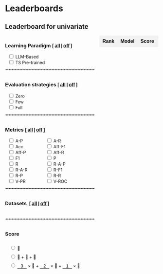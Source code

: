 # Leaderboards

## Leaderboard for univariate

<style>
  /* 基本表格样式 */
  table.my-table2 {
    width: 100%;
    border-collapse: collapse;
    font-family: Arial, sans-serif;
    border: none; /* 去除表格边框 */
    padding: 0;
    margin: 0;
  }

  /* 表头样式 */
  table.my-table2 th {
    background-color: #f2f2f2; /* 表头背景色（奇数行浅灰色） */
    color: black; /* 表头文字颜色 */
    font-weight: bold; /* 表头字体加粗 */
    padding: 10px; /* 调整表头内边距 */
    text-align: center; /* 居中对齐 */
    white-space: nowrap; /* 防止文本换行 */
    border: none;
  }

  /* 偶数行背景色 */
  table.my-table2 tr:nth-child(odd) {
    background-color: #ffffff; /* 偶数行背景色（白色） */
  }

  /* 奇数行背景色 */
  table.my-table2 tr:nth-child(even) {
    background-color: #f2f2f2; /* 奇数行背景色（浅灰色） */
  }

  /* 单元格样式 */
  table.my-table2 td {
    padding: 8px; /* 调整单元格内边距 */
    text-align: center; /* 居中对齐 */
    border: none; /* 去除单元格边框 */
    vertical-align: middle;
    /* white-space: nowrap; 防止文本换行 */
    /* overflow: hidden; 隐藏溢出内容
    text-overflow: ellipsis; 溢出内容显示省略号 */
    /* max-width: 200px; 设置单元格最大宽度
    position: relative; 设置相对定位以显示悬停内容 */
  }

  /* 第4列单独样式 */
  table.my-table2 tr td:nth-child(4) {
    /* max-width: 150px; 设置第4列单元格最大宽度 */
  }

  /* 第2列单独样式 */
  table.my-table2 tr td:nth-child(2) {
    /* max-width: 80px; 设置第2列单元格最大宽度 */
  }

  /* 第7列单独样式 */
  table.my-table2 tr td:nth-child(7) {
    /* max-width: 100px; 设置第7列单元格最大宽度 */
  }
  .table-container {
    width: 100%; /* Adjust width as needed */
    max-width: 100%; /* Ensure it doesn't exceed the container width */
    /* Adjust height as needed */
    overflow-x: auto; /* Enable horizontal scroll */
    overflow-y: hidden; /* Enable vertical scroll */
    padding-left: 0px;
  }
  .table-container {
    width: 80%; /* Adjust width as needed */
    /* max-width: 100%; Ensure it doesn't exceed the container width */
    /* Adjust height as needed */
    overflow-x: auto; /* Enable horizontal scroll */
    margin: auto;
    overflow-y: hidden; /* Enable vertical scroll */
    display: flex;
    justify-content: LEFT;
  }
  select {
    background-color: #f2f2f2; /* 表头背景色（奇数行浅灰色） */
    color: black; /* 表头文字颜色 */
    font-weight: bold; /* 表头字体加粗 */
    text-align: center; /* 居中对齐 */
    white-space: nowrap; /* 防止文本换行 */
    border: none;
    margin: auto;
  }
  select:focus {
    border: none; /* 确保选中时没有边框 */
    outline: none; /* 确保选中时没有黑框 */
  }
  option {
    padding: 5px, 0;
  }
  .checkbox-item {
    margin-left: 10px;
  }

  .main-container {
    display: flex;
    align-items: stretch; /* Stretch items to the same height */
    height: 100%;
  }
  .checkbox-container1 {
    display: grid;
    grid-template-columns: 1fr; /* 分为两列 */
    gap: 10px;
    padding-right: 20px; /* Add some space between checkboxes and table */
    overflow-y: auto; /* Enable vertical scroll if needed */
  }
  .checkbox-container {
    display: grid;
    grid-template-columns: 0.7fr 0.7fr; /* 分为两列 */
    padding-right: 10px; /* Add some space between checkboxes and table */
    overflow-y: auto; /* Enable vertical scroll if needed */
  }
  .category h3 {
    display: flex;
    align-items: center;
  }

  .category {
    margin-bottom: 10px;
  }
  .checkbox-wrapper {
    display: flex;
    flex-direction: column;
    justify-content: flex-start;
    height: 100%;
    width: fit-content;
  }
  .article-entry h3 {
    margin: 0;
    margin-right: 6px;
  }
  .all-checkbox {
    display: flex;
    align-items: center;
    margin-bottom: 10px; /* 在 "All" 复选框和其他复选框之间添加一些间距 */
  }
  .checkbox-wrapper-metrics{
    display: grid;
    grid-template-columns: 1fr 1fr; /* 设置为两列 */
    gap: 0;
    width: 250px; /* 根据需要调整宽度 */
  }
  .checkbox-wrapper1 {
    display: grid;
    grid-template-columns: 1fr;
    width: 250px;
  }

  .checkbox-wrapper2 {
    display: grid;
    grid-template-columns: 1.5fr 1.5fr 1.5fr 1.5fr;
    width: 260px;
  }
  .checkbox-wrapper3 {
    display: grid;
    grid-template-columns: 1;
    width: 100%;
  }
  .checkbox-wrapper3 .checkbox-item {
    margin-left: 15px;
    margin-top: 10px;
  }
  .category h3 {
    display: flex;
    align-items: baseline;
  }
  input[type='number'] {
    border: none; /* 去掉边框 */
    border-bottom: 1px solid #000; /* 底部添加一条横线 */
    outline: none;
    padding: 0px;
    /* padding-right: 0px;  */

    width: 31px;
    font-size: 14px;
    /* text-align:right; */
    text-align: center;
  }
  input::-webkit-outer-spin-button,
  input::-webkit-inner-spin-button {
    -webkit-appearance: none;
  }
  input[type='number'] {
    -moz-appearance: textfield;
  }

  .sticky-col {
    background-color: white;
    position: sticky;
    left: 0; /* 固定在左侧 */
    z-index: 1; /* 设定堆叠顺序 */
    /* box-shadow: rgba(0, 0, 0, 0.4) -2px 0px 3px -1px; */
  }
  /* 确保交叉单元格的堆叠顺序 */
  .sticky-col-header {
    z-index: 3;
  }
  .sticky-th {
    position: sticky;
    top: 0; /* 固定在顶部 */
    z-index: 2; /* 设定堆叠顺序 */
  }
  .double-underline {
    position: relative;
    display: inline-block;
    /* font: inherit; 继承父元素的字体样式 */
  }
  .double-underline::after,
  .double-underline::before {
    content: '';
    position: absolute;
    left: 0;
    right: 0;
    height: 1px; /* 下划线的厚度 */
    background-color: black; /* 下划线的颜色 */
  }
  .double-underline::before {
    bottom: 3px; /* 第一条下划线的位置 */
  }
  .double-underline::after {
    bottom: 0px; /* 第二条下划线的位置 */
  }
  .sticky-col2 {
    position: sticky;
    left: 36px; /* 根据第一列的宽度设置 */
    z-index: 1;
    background-color: #fff;
  }
  .sticky-col2::after {
    content: '';
    position: absolute;
    top: 0;
    right: 0px; /* 调整阴影位置 */
    width: 5px;
    height: 105%;
    box-shadow: 2px 0 3px -2px rgba(0, 0, 0, 0.4); /* 右侧阴影 */
  }
</style>

<div class="main-container" id="main-container-uni">
  <div class="checkbox-wrapper">
    <div class="checkbox-container" id="dataset-container-mul-type-uni">
      <div class="category" style="margin-bottom:0px;width: 256px;">
        <h3>
          <input type="checkbox" id="select-all-type-uni" style='display:none' onchange="toggleCategory('Type','uni', this.checked)">
          Learning Paradigm
          <b style="font: 16px 'Microsoft YaHei', Verdana, sans-serif; font-weight:bold"> [<a href="javascript:void(0);" onclick="toggleCategory('Type','uni', true)" style="padding:0 3px">all</a>|<a href="javascript:void(0);" onclick="toggleCategory('Type','uni', false)" style="padding:0 3px">off</a>]</b>
        </h3>
        <div class="checkbox-wrapper1">
          <!-- <div class="checkbox-item">
            <input type="checkbox" id="Type-uni/Non-Learning-Model" onchange="handleChildCheckboxChange(event)" class="checkbox-Type-uni">
            <label for="Type-uni/Non-Learning-Model">Non-Learning</label>
          </div>
          <div class="checkbox-item">
            <input type="checkbox" id="Type-uni/Machine-Learning-Model" onchange="handleChildCheckboxChange(event)" class="checkbox-Type-uni">
            <label for="Type-uni/Machine-Learning-Model" >Machine-Learning</label>
          </div>
          <div class="checkbox-item">
            <input type="checkbox" id="Type-uni/Deep-Learning-Model" onchange="handleChildCheckboxChange(event)" class="checkbox-Type-uni">
            <label for="Type-uni/Deep-Learning-Model">Deep-Learning</label>
          </div> -->
          <div class="checkbox-item">
            <input type="checkbox" id="Type-uni/LLM-Based-Model" onchange="handleChildCheckboxChange(event)" class="checkbox-Type-uni">
            <label for="Type-uni/LLM-Based-Model">LLM-Based</label>
          </div>
          <div class="checkbox-item">
            <input type="checkbox" id="Type-uni/Pre-trained-Model" onchange="handleChildCheckboxChange(event)" class="checkbox-Type-uni">
            <label for="Type-uni/Pre-trained-Model">TS Pre-trained</label>
          </div>
        </div>
      </div>
    </div>
    <div style='width:95%'>
      <hr style="border:1px dashed #ddd">
    </div>
    <div class="checkbox-container" id="dataset-container-mul-strategy-uni">
      <div class="category" style="margin-bottom:0px;width: 300px;">
        <h3>
          <input type="checkbox" id="select-all-strategy-uni" style='display:none' onchange="toggleCategory('Strategy','uni', this.checked)">
          Evaluation strategies
          <b style="font: 16px 'Microsoft YaHei', Verdana, sans-serif; font-weight:bold"> [<a href="javascript:void(0);" onclick="toggleCategory('Strategy','uni', true)" style="padding:0 3px">all</a>|<a href="javascript:void(0);" onclick="toggleCategory('Strategy','uni', false)" style="padding:0 3px">off</a>]</b>
        </h3>
        <div class="checkbox-wrapper1">
          <div class="checkbox-item">
            <input type="checkbox" id="Strategy-uni/zero" onchange="handleChildCheckboxChange(event)" class="checkbox-Strategy-uni">
            <label for="Strategy-uni/zero">Zero</label>
          </div>
          <div class="checkbox-item">
            <input type="checkbox" id="Strategy-uni/few" onchange="handleChildCheckboxChange(event)" class="checkbox-Strategy-uni">
            <label for="Strategy-uni/few">Few</label>
          </div>
          <div class="checkbox-item">
            <input type="checkbox" id="Strategy-uni/full" onchange="handleChildCheckboxChange(event)" class="checkbox-Strategy-uni">
            <label for="Strategy-uni/full">Full</label>
          </div>
        </div>
      </div>
    </div>
    <div style='width:95%'>
      <hr style="border:1px dashed #ddd">
    </div>
    <div class="checkbox-container" id="dataset-container-mul-up-uni">
      <div class="category" style="margin-bottom:0px">
        <h3>
          <input type="checkbox" id="select-all-Metrics-uni" style='display:none' onchange="toggleCategory('Metrics','uni', this.checked)">
          Metrics
          <b style="font: 16px 'Microsoft YaHei', Verdana, sans-serif; font-weight:bold"> [<a href="javascript:void(0);" onclick="toggleCategory('Metrics','uni', true)" style="padding:0 3px">all</a>|<a href="javascript:void(0);" onclick="toggleCategory('Metrics','uni', false)" style="padding:0 3px">off</a>]</b>
        </h3>
        <div class="checkbox-wrapper-metrics">
          <div class="checkbox-item">
            <input type="checkbox" id="Metrics-uni/A-P" onchange="handleChildCheckboxChange(event)" class="checkbox-Metrics-uni">
            <label for="Metrics-uni/A-P">A-P</label>
          </div>
          <div class="checkbox-item">
            <input type="checkbox" id="Metrics-uni/A-R" onchange="handleChildCheckboxChange(event)" class="checkbox-Metrics-uni">
            <label for="Metrics-uni/A-R">A-R</label>
          </div>
          <div class="checkbox-item">
            <input type="checkbox" id="Metrics-uni/Acc" onchange="handleChildCheckboxChange(event)" class="checkbox-Metrics-uni">
            <label for="Metrics-uni/Acc">Acc</label>
          </div>
          <div class="checkbox-item">
            <input type="checkbox" id="Metrics-uni/Aff-F1" onchange="handleChildCheckboxChange(event)" class="checkbox-Metrics-uni">
            <label for="Metrics-uni/Aff-F1">Aff-F1</label>
          </div>
          <div class="checkbox-item">
            <input type="checkbox" id="Metrics-uni/Aff-P" onchange="handleChildCheckboxChange(event)" class="checkbox-Metrics-uni">
            <label for="Metrics-uni/Aff-P">Aff-P</label>
          </div>
          <div class="checkbox-item">
            <input type="checkbox" id="Metrics-uni/Aff-R" onchange="handleChildCheckboxChange(event)" class="checkbox-Metrics-uni">
            <label for="Metrics-uni/Aff-R">Aff-R</label>
          </div>
          <div class="checkbox-item">
            <input type="checkbox" id="Metrics-uni/F1" onchange="handleChildCheckboxChange(event)" class="checkbox-Metrics-uni">
            <label for="Metrics-uni/F1">F1</label>
          </div>
          <div class="checkbox-item">
            <input type="checkbox" id="Metrics-uni/P" onchange="handleChildCheckboxChange(event)" class="checkbox-Metrics-uni">
            <label for="Metrics-uni/P">P</label>
          </div>
          <div class="checkbox-item">
            <input type="checkbox" id="Metrics-uni/R" onchange="handleChildCheckboxChange(event)" class="checkbox-Metrics-uni">
            <label for="Metrics-uni/R">R</label>
          </div>
          <div class="checkbox-item">
            <input type="checkbox" id="Metrics-uni/R-A-P" onchange="handleChildCheckboxChange(event)" class="checkbox-Metrics-uni">
            <label for="Metrics-uni/R-A-P">R-A-P</label>
          </div>
          <div class="checkbox-item">
            <input type="checkbox" id="Metrics-uni/R-A-R" onchange="handleChildCheckboxChange(event)" class="checkbox-Metrics-uni">
            <label for="Metrics-uni/R-A-R">R-A-R</label>
          </div>
          <div class="checkbox-item">
            <input type="checkbox" id="Metrics-uni/R-F1" onchange="handleChildCheckboxChange(event)" class="checkbox-Metrics-uni">
            <label for="Metrics-uni/R-F1">R-F1</label>
          </div>
          <div class="checkbox-item">
            <input type="checkbox" id="Metrics-uni/R-P" onchange="handleChildCheckboxChange(event)" class="checkbox-Metrics-uni">
            <label for="Metrics-uni/R-P">R-P</label>
          </div>
          <div class="checkbox-item">
            <input type="checkbox" id="Metrics-uni/R-R" onchange="handleChildCheckboxChange(event)" class="checkbox-Metrics-uni">
            <label for="Metrics-uni/R-R">R-R</label>
          </div>
          <div class="checkbox-item">
            <input type="checkbox" id="Metrics-uni/V-PR" onchange="handleChildCheckboxChange(event)" class="checkbox-Metrics-uni">
            <label for="Metrics-uni/V-PR">V-PR</label>
          </div>
          <div class="checkbox-item">
            <input type="checkbox" id="Metrics-uni/V-ROC" onchange="handleChildCheckboxChange(event)" class="checkbox-Metrics-uni">
            <label for="Metrics-uni/V-ROC">V-ROC</label>
          </div>
        </div>
      </div>
    </div>
    <div style='width:95%'>
      <hr style="border:1px dashed #ddd">
    </div>
    <div id='all-uni'>
      <div class='checkbox-container'>
        <div class="all-checkbox">
          <label for="select-all">
            <h3 style="white-space:nowrap">Datasets
              <b style="font: 16px 'Microsoft YaHei', Verdana, sans-serif; font-weight:bold"> [<a href="javascript:void(0);" onclick="toggleSelectAll(true,'uni')" style="padding:0 3px">all</a>|<a href="javascript:void(0);" onclick="toggleSelectAll(false,'uni')" style="padding:0 3px">off</a>]</b>
            </h3>
          </label>
        </div>
      </div>
      <div class="checkbox-container" id="dataset-container-uni"></div>
    </div>
    <div style='width:95%'>
      <hr style="border:1px dashed #ddd">
    </div>
    <div class="checkbox-container1" id="dataset-container-mul-down1">
      <div class="category" style="margin-bottom:0px">
        <h3>
          <input type="checkbox" id="select-all-Score-uni" style='display:none' onchange="toggleCategory('Score','uni', this.checked)">
          Score
        </h3>
        <div class="checkbox-wrapper3">
          <div class="checkbox-item">
            <input type="radio" id="Score-uni/1" value="Score/1" onchange="handleChildCheckboxChange(event)" class="checkbox-Score-uni">
            <label for="Score/1">🥇</label>
          </div>
          <div class="checkbox-item">
            <input type="radio" id="Score-uni/2" value="Score/2" onchange="handleChildCheckboxChange(event)" class="checkbox-Score-uni">
            <label for="Score/2">🥇 + 🥈 + 🥉</label>
          </div>
          <div class="checkbox-item" style="flex-wrap:nowrap;">
            <input type="radio" id="Score-uni/3" value="Score/3" onchange="handleChildCheckboxChange(event)" class="checkbox-Score-uni">
            <label for="Score/3">
            <input type="number" id="score-uni/3/1" name="score/3/1" value="3" oninput="validateInput(this)"> × 🥇 + 
            <input type="number" id="score-uni/3/2" name="score/3/2" value="2" oninput="validateInput(this)"> × 🥈 + 
            <input type="number" id="score-uni/3/3" name="score/3/3" value="1" oninput="validateInput(this)"> × 🥉</label>
          </div>
        </div>
      </div>
    </div>
  </div>
  <div style="width:100%;margin-top: 0;" class="table-container" id='table-container-mul'>
    <table id="uni" class="my-table2">
      <thead>
        <tr>
          <th>Rank</th>
          <th>Model</th>
          <th>Score</th>
          <th>🥇</th>
          <th>🥈</th>
          <th>🥉</th>
          <th>Paper</th>
          <th>Publication</th>
          <th>Year</th>
        </tr>
      </thead>
      <tbody>
      </tbody>
    </table>
  </div>
</div>

## Leaderboard for multivariate

<div class="main-container" id="main-container-multi">
  <div class="checkbox-wrapper">
    <div class="checkbox-container" id="dataset-container-mul-type-multi">
      <div class="category" style="margin-bottom:0px;width: 256px;">
        <h3>
          <input type="checkbox" id="select-all-type-multi" style='display:none' onchange="toggleCategory('Type','multi', this.checked)">
          Learning Paradigm
          <b style="font: 16px 'Microsoft YaHei', Verdana, sans-serif; font-weight:bold"> [<a href="javascript:void(0);" onclick="toggleCategory('Type','multi', true)" style="padding:0 3px">all</a>|<a href="javascript:void(0);" onclick="toggleCategory('Type','multi', false)" style="padding:0 3px">off</a>]</b>
        </h3>
        <div class="checkbox-wrapper1">
          <div class="checkbox-item">
            <input type="checkbox" id="Type-multi/LLM-Based-Model" onchange="handleChildCheckboxChange(event)" class="checkbox-Type-multi">
            <label for="Type-multi/LLM-Based-Model">LLM-Based</label>
          </div>
          <div class="checkbox-item">
            <input type="checkbox" id="Type-multi/Pre-trained-Model" onchange="handleChildCheckboxChange(event)" class="checkbox-Type-multi">
            <label for="Type-multi/Pre-trained-Model">TS Pre-trained</label>
          </div>
        </div>
      </div>
    </div>
     <div style='width:95%'>
      <hr style="border:1px dashed #ddd">
    </div>
        <div class="checkbox-container" id="dataset-container-mul-strategy-multi">
      <div class="category" style="margin-bottom:0px;width: 300px;">
        <h3>
          <input type="checkbox" id="select-all-strategy-multi" style='display:none' onchange="toggleCategory('Strategy','multi', this.checked)">
          Evaluation strategies
          <b style="font: 16px 'Microsoft YaHei', Verdana, sans-serif; font-weight:bold"> [<a href="javascript:void(0);" onclick="toggleCategory('Strategy','multi', true)" style="padding:0 3px">all</a>|<a href="javascript:void(0);" onclick="toggleCategory('Strategy','multi', false)" style="padding:0 3px">off</a>]</b>
        </h3>
        <div class="checkbox-wrapper1">
          <div class="checkbox-item">
            <input type="checkbox" id="Strategy-multi/zero" onchange="handleChildCheckboxChange(event)" class="checkbox-Strategy-multi">
            <label for="Strategy-multi/zero">Zero</label>
          </div>
          <div class="checkbox-item">
            <input type="checkbox" id="Strategy-multi/few" onchange="handleChildCheckboxChange(event)" class="checkbox-Strategy-multi">
            <label for="Strategy-multi/few">Few</label>
          </div>
          <div class="checkbox-item">
            <input type="checkbox" id="Strategy-multi/full" onchange="handleChildCheckboxChange(event)" class="checkbox-Strategy-multi">
            <label for="Strategy-multi/full">Full</label>
          </div>
        </div>
      </div>
    </div>
    <div style='width:95%'>
      <hr style="border:1px dashed #ddd">
    </div>
    <div class="checkbox-container" id="dataset-container-mul-up-multi">
      <div class="category" style="margin-bottom:0px">
        <h3>
          <input type="checkbox" id="select-all-Metrics-multi" style='display:none' onchange="toggleCategory('Metrics','multi', this.checked)">
          Metrics
          <b style="font: 16px 'Microsoft YaHei', Verdana, sans-serif; font-weight:bold"> [<a href="javascript:void(0);" onclick="toggleCategory('Metrics','multi', true)" style="padding:0 3px">all</a>|<a href="javascript:void(0);" onclick="toggleCategory('Metrics','multi', false)" style="padding:0 3px">off</a>]</b>
        </h3>
        <div class="checkbox-wrapper-metrics">
          <div class="checkbox-item">
            <input type="checkbox" id="Metrics-multi/A-P" onchange="handleChildCheckboxChange(event)" class="checkbox-Metrics-multi">
            <label for="Metrics-multi/A-P">A-P</label>
          </div>
          <div class="checkbox-item">
            <input type="checkbox" id="Metrics-multi/A-R" onchange="handleChildCheckboxChange(event)" class="checkbox-Metrics-multi">
            <label for="Metrics-multi/A-R">A-R</label>
          </div>
          <div class="checkbox-item">
            <input type="checkbox" id="Metrics-multi/Acc" onchange="handleChildCheckboxChange(event)" class="checkbox-Metrics-multi">
            <label for="Metrics-multi/Acc">Acc</label>
          </div>
          <div class="checkbox-item">
            <input type="checkbox" id="Metrics-multi/Aff-F1" onchange="handleChildCheckboxChange(event)" class="checkbox-Metrics-multi">
            <label for="Metrics-multi/Aff-F1">Aff-F1</label>
          </div>
          <div class="checkbox-item">
            <input type="checkbox" id="Metrics-multi/Aff-P" onchange="handleChildCheckboxChange(event)" class="checkbox-Metrics-multi">
            <label for="Metrics-multi/Aff-P">Aff-P</label>
          </div>
          <div class="checkbox-item">
            <input type="checkbox" id="Metrics-multi/Aff-R" onchange="handleChildCheckboxChange(event)" class="checkbox-Metrics-multi">
            <label for="Metrics-multi/Aff-R">Aff-R</label>
          </div>
          <div class="checkbox-item">
            <input type="checkbox" id="Metrics-multi/F1" onchange="handleChildCheckboxChange(event)" class="checkbox-Metrics-multi">
            <label for="Metrics-multi/F1">F1</label>
          </div>
          <div class="checkbox-item">
            <input type="checkbox" id="Metrics-multi/P" onchange="handleChildCheckboxChange(event)" class="checkbox-Metrics-multi">
            <label for="Metrics-multi/P">P</label>
          </div>
          <div class="checkbox-item">
            <input type="checkbox" id="Metrics-multi/R" onchange="handleChildCheckboxChange(event)" class="checkbox-Metrics-multi">
            <label for="Metrics-multi/R">R</label>
          </div>
          <div class="checkbox-item">
            <input type="checkbox" id="Metrics-multi/R-A-P" onchange="handleChildCheckboxChange(event)" class="checkbox-Metrics-multi">
            <label for="Metrics-multi/R-A-P">R-A-P</label>
          </div>
          <div class="checkbox-item">
            <input type="checkbox" id="Metrics-multi/R-A-R" onchange="handleChildCheckboxChange(event)" class="checkbox-Metrics-multi">
            <label for="Metrics-multi/R-A-R">R-A-R</label>
          </div>
          <div class="checkbox-item">
            <input type="checkbox" id="Metrics-multi/R-F1" onchange="handleChildCheckboxChange(event)" class="checkbox-Metrics-multi">
            <label for="Metrics-multi/R-F1">R-F1</label>
          </div>
          <div class="checkbox-item">
            <input type="checkbox" id="Metrics-multi/R-P" onchange="handleChildCheckboxChange(event)" class="checkbox-Metrics-multi">
            <label for="Metrics-multi/R-P">R-P</label>
          </div>
          <div class="checkbox-item">
            <input type="checkbox" id="Metrics-multi/R-R" onchange="handleChildCheckboxChange(event)" class="checkbox-Metrics-multi">
            <label for="Metrics-multi/R-R">R-R</label>
          </div>
          <div class="checkbox-item">
            <input type="checkbox" id="Metrics-multi/V-PR" onchange="handleChildCheckboxChange(event)" class="checkbox-Metrics-multi">
            <label for="Metrics-multi/V-PR">V-PR</label>
          </div>
          <div class="checkbox-item">
            <input type="checkbox" id="Metrics-multi/V-ROC" onchange="handleChildCheckboxChange(event)" class="checkbox-Metrics-multi">
            <label for="Metrics-multi/V-ROC">V-ROC</label>
          </div>
        </div>
      </div>
    </div>
    <div style='width:95%'>
      <hr style="border:1px dashed #ddd">
    </div>
    <div id='all-multi'>
      <div class='checkbox-container'>
        <div class="all-checkbox">
          <label for="select-all">
            <h3 style="white-space:nowrap">Datasets
              <b style="font: 16px 'Microsoft YaHei', Verdana, sans-serif; font-weight:bold"> [<a href="javascript:void(0);" onclick="toggleSelectAll(true,'multi')" style="padding:0 3px">all</a>|<a href="javascript:void(0);" onclick="toggleSelectAll(false,'multi')" style="padding:0 3px">off</a>]</b>
            </h3>
          </label>
        </div>
      </div>
      <div class="checkbox-container" id="dataset-container-multi"></div>
    </div>
    <div style='width:95%'>
      <hr style="border:1px dashed #ddd">
    </div>
    <div class="checkbox-container1" id="dataset-container-mul-down1">
      <div class="category" style="margin-bottom:0px">
        <h3>
          <input type="checkbox" id="select-all-Score-multi" style='display:none' onchange="toggleCategory('Score','multi', this.checked)">
          Score
        </h3>
        <div class="checkbox-wrapper3">
          <div class="checkbox-item">
            <input type="radio" id="Score-multi/1" value="Score/1" onchange="handleChildCheckboxChange(event)" class="checkbox-Score-multi">
            <label for="Score/1">🥇</label>
          </div>
          <div class="checkbox-item">
            <input type="radio" id="Score-multi/2" value="Score/2" onchange="handleChildCheckboxChange(event)" class="checkbox-Score-multi">
            <label for="Score/2">🥇 + 🥈 + 🥉</label>
          </div>
          <div class="checkbox-item" style="flex-wrap:nowrap;">
            <input type="radio" id="Score-multi/3" value="Score/3" onchange="handleChildCheckboxChange(event)" class="checkbox-Score-multi">
            <label for="Score/3">
            <input type="number" id="score-multi/3/1" name="score/3/1" value="3" oninput="validateInput(this)"> × 🥇 + 
            <input type="number" id="score-multi/3/2" name="score/3/2" value="2" oninput="validateInput(this)"> × 🥈 + 
            <input type="number" id="score-multi/3/3" name="score/3/3" value="1" oninput="validateInput(this)"> × 🥉</label>
          </div>
        </div>
      </div>
    </div>
  </div>
  <div style="width:100%;margin-top: 0;" class="table-container" id='table-container-mul'>
    <table id="multi" class="my-table2">
      <thead>
        <tr>
          <th>Rank</th>
          <th>Model</th>
          <th>Score</th>
          <th>🥇</th>
          <th>🥈</th>
          <th>🥉</th>
          <th>Paper</th>
          <th>Publication</th>
          <th>Year</th>
        </tr>
      </thead>
      <tbody>
      </tbody>
    </table>
  </div>
</div>
<div style="height:10px"></div>

### Rules:

- For each anomaly detection algorithm, we count the number of times that the algorithm receives the gold, silver, and bronze medals, i.e., having the lowest, 2nd lowest, and 3rd lowest errors, shown as 🥇, 🥈, and 🥉, respectively.

- We provide three different types of scores for ranking the anomaly detection algorithms. First, the scores equal to the numbers of gold medals. Second, the scores are the sum of the numbers of gold, silver, and bronze medals. Third, the scores are the weighted sum of the gold, silver, and bronze medals, where the weights can be customized. The larger the score, the higher the ranking.

<script src="https://cdnjs.cloudflare.com/ajax/libs/PapaParse/5.3.0/papaparse.min.js"></script>
<script src='./modelMetricsDashboard.js'></script>
<script>
  loadDataAndInitializeSettings('uni')
  loadDataAndInitializeSettings('multi')
</script>
